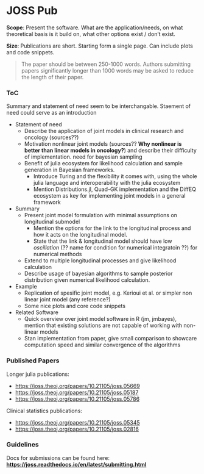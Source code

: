 # JOSS Pub

**Scope**: Present the software. What are the application/needs, on what theoretical basis is it build on, what other options exist / don’t exist.

**Size**: Publications are short. Starting form a single page. Can include plots and code snippets.

> The paper should be between 250-1000 words. Authors submitting papers significantly longer than 1000 words may be asked to reduce the length of their paper.

### ToC
Summary and statement of need seem to be interchangable. Staement of need could serve as an introduction
- Statement of need
  - Describe the application of joint models in clinical research and oncology (sources??)
  - Motivation nonlinear joint models (sources?? **Why nonlinear is better than linear models in oncology?**) and describe their difficulty of implementation. need for bayesian sampling
  - Benefit of julia ecosystem for likelihood calculation and sample generation in Bayesian frameworks.
    - Introduce Turing and the flexibility it comes with, using the whole julia language and interoperability with the julia ecosystem
    - Mention Distributions.jl, Quad-GK implementation and the DiffEQ ecosystem as key for implementing joint models in a general framework
- Summary
  - Present joint model formulation with minimal assumptions on longitudinal submodel
    - Mention the options for the link to the longitudinal process and how it acts on the longitudinal model.
    - State that the link & longitudinal model should have low *oscillation* (?? name for condition for numerical integratoin ??) for numerical methods
  - Extend to multiple longitudinal processes and give likelihood calculation
  - Describe usage of bayesian algorithms to sample posterior distribution given numerical likelihood calculation.
- Example
  - Replication of spesific joint model, e.g. Kerioui et al. or simpler non linear joint model (any reference?)
  - Some nice plots and core code snippets
- Related Software
  - Quick overview over joint model software in R (jm, jmbayes), mention that existing solutions are not capable of working with non-linear models
  - Stan implementation from paper, give small comparison to showcare computation speed and similar convergence of the algorithms
 
### Published Papers
Longer julia publications:
- https://joss.theoj.org/papers/10.21105/joss.05669
- https://joss.theoj.org/papers/10.21105/joss.05187
- https://joss.theoj.org/papers/10.21105/joss.05786

Clinical statistics publications:
- https://joss.theoj.org/papers/10.21105/joss.05345
- https://joss.theoj.org/papers/10.21105/joss.02816

### Guidelines

Docs for submissions can be found here: **https://joss.readthedocs.io/en/latest/submitting.html**
